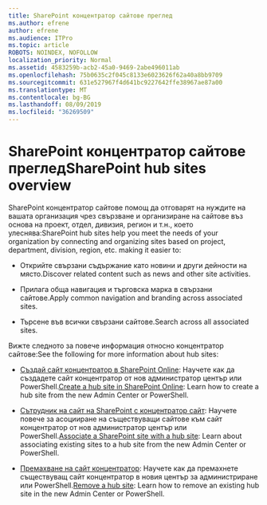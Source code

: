 ```yaml
---
title: SharePoint концентратор сайтове преглед
ms.author: efrene
author: efrene
ms.audience: ITPro
ms.topic: article
ROBOTS: NOINDEX, NOFOLLOW
localization_priority: Normal
ms.assetid: 4583259b-acb2-45a0-9469-2abe496011ab
ms.openlocfilehash: 75b0635c2f045c8133e6023626f62a40a8bb9709
ms.sourcegitcommit: 631e527967f4d641bc9227642ffe38967ae87a00
ms.translationtype: MT
ms.contentlocale: bg-BG
ms.lasthandoff: 08/09/2019
ms.locfileid: "36269509"
---
```

# <a name="sharepoint-hub-sites-overview"></a><span data-ttu-id="96eda-102">SharePoint концентратор сайтове преглед</span><span class="sxs-lookup"><span data-stu-id="96eda-102">SharePoint hub sites overview</span></span>

<span data-ttu-id="96eda-103">SharePoint концентратор сайтове помощ да отговарят на нуждите на вашата организация чрез свързване и организиране на сайтове въз основа на проект, отдел, дивизия, регион и т.н., което улеснява:</span><span class="sxs-lookup"><span data-stu-id="96eda-103">SharePoint hub sites help you meet the needs of your organization by connecting and organizing sites based on project, department, division, region, etc. making it easier to:</span></span>

- <span data-ttu-id="96eda-104">Открийте свързани съдържание като новини и други дейности на място.</span><span class="sxs-lookup"><span data-stu-id="96eda-104">Discover related content such as news and other site activities.</span></span>

- <span data-ttu-id="96eda-105">Прилага обща навигация и търговска марка в свързани сайтове.</span><span class="sxs-lookup"><span data-stu-id="96eda-105">Apply common navigation and branding across associated sites.</span></span> 

- <span data-ttu-id="96eda-106">Търсене във всички свързани сайтове.</span><span class="sxs-lookup"><span data-stu-id="96eda-106">Search across all associated sites.</span></span>

<span data-ttu-id="96eda-107">Вижте следното за повече информация относно концентратор сайтове:</span><span class="sxs-lookup"><span data-stu-id="96eda-107">See the following for more information about hub sites:</span></span>
- <span data-ttu-id="96eda-108">[Създай сайт концентратор в SharePoint Online](https://docs.microsoft.com/sharepoint/create-hub-site): Научете как да създадете сайт концентратор от нов администратор център или PowerShell.</span><span class="sxs-lookup"><span data-stu-id="96eda-108">[Create a hub site in SharePoint Online](https://docs.microsoft.com/sharepoint/create-hub-site): Learn how to create a hub site from the new Admin Center or PowerShell.</span></span>

- <span data-ttu-id="96eda-109">[Сътрудник на сайт на SharePoint с концентратор сайт](https://support.office.com/article/associate-a-sharepoint-site-with-a-hub-site-ae0009fd-af04-4d3d-917d-88edb43efc05): Научете повече за асоцииране на съществуващи сайтове към сайт концентратор от нов администратор център или PowerShell.</span><span class="sxs-lookup"><span data-stu-id="96eda-109">[Associate a SharePoint site with a hub site](https://support.office.com/article/associate-a-sharepoint-site-with-a-hub-site-ae0009fd-af04-4d3d-917d-88edb43efc05): Learn about associating existing sites to a hub site from the new Admin Center or PowerShell.</span></span>

- <span data-ttu-id="96eda-110">[Премахване на сайт концентратор](https://docs.microsoft.com/sharepoint/remove-hub-site): Научете как да премахнете съществуващ сайт концентратор в новия център за администриране или PowerShell.</span><span class="sxs-lookup"><span data-stu-id="96eda-110">[Remove a hub site](https://docs.microsoft.com/sharepoint/remove-hub-site): Learn how to remove an existing hub site in the new Admin Center or PowerShell.</span></span>

